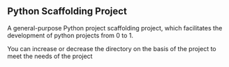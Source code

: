 ## Python Scaffolding Project

A general-purpose Python project scaffolding project, which facilitates the development of python projects from 0 to 1.

You can increase or decrease the directory on the basis of the project to meet the needs of the project